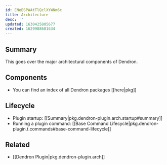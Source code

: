 ```yaml
---
id: ENeBSPWAtTlQclXYWNm6c
title: Architecture
desc: ''
updated: 1630425805677
created: 1629988601634
---
```


## Summary 

This goes over the major architectural components of Dendron.

## Components
- You can find an index of all Dendron packages [[here|pkg]]

## Lifecycle
- Plugin startup: [[Summary|pkg.dendron-plugin.arch.startup#summary]]
- Running a plugin command: [[Base Command Lifecycle|pkg.dendron-plugin.t.commands#base-command-lifecycle]]

## Related
- [[Dendron Plugin|pkg.dendron-plugin.arch]]

